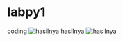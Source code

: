 # labpy1

coding
![hasilnya](https://github.com/salwahananda/labpy1)
hasilnya
![hasilnya](https://github.com/salwahananda/labpy2)